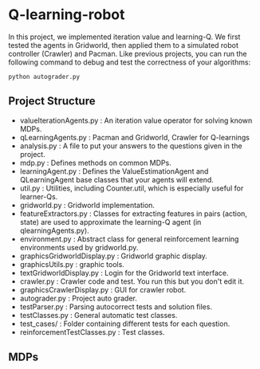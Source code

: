 # Q-learning-robot
In this project, we implemented iteration value and learning-Q. We first tested the agents in Gridworld, then applied them to a simulated robot controller (Crawler) and Pacman. Like previous projects, you can run the following command to debug and test the correctness of your algorithms:
```
python autograder.py
```
## Project Structure
- valueIterationAgents.py : An iteration value operator for solving known MDPs.
- qLearningAgents.py : Pacman and Gridworld, Crawler for Q-learnings
- analysis.py : A file to put your answers to the questions given in the project.
- mdp.py : Defines methods on common MDPs.
- learningAgent.py : Defines the ValueEstimationAgent and QLearningAgent base classes that your agents will extend.
- util.py : Utilities, including Counter.util, which is especially useful for learner-Qs.
- gridworld.py : Gridworld implementation.
- featureExtractors.py : Classes for extracting features in pairs (action, state) are used to approximate the learning-Q agent (in qlearningAgents.py).
- environment.py : Abstract class for general reinforcement learning environments used by gridworld.py.
- graphicsGridworldDisplay.py : Gridworld graphic display.
- graphicsUtils.py : graphic tools.
- textGridworldDisplay.py : Login for the Gridworld text interface.
- crawler.py : Crawler code and test. You run this but you don't edit it.
- graphicsCrawlerDisplay.py : GUI for crawler robot.
- autograder.py : Project auto grader.
- testParser.py : Parsing autocorrect tests and solution files.
- testClasses.py : General automatic test classes.
- test_cases/ : Folder containing different tests for each question.
- reinforcementTestClasses.py : Test classes.
## MDPs

